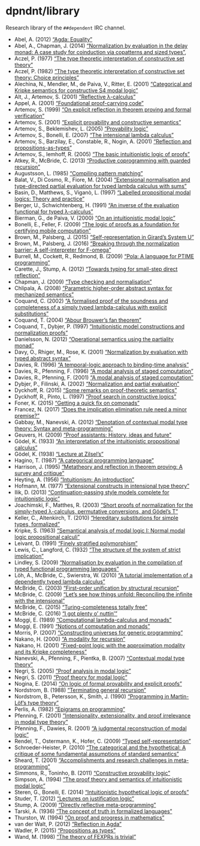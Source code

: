 dpndnt/library
==============

Research library of the `##dependent` IRC channel.

* Abel, A. (2012) [“Agda: Equality”](doc/pdf/abel-2012.pdf)
* Abel, A., Chapman, J. (2014) [“Normalization by evaluation in the delay monad: A case study for coinduction via copatterns and sized types”](doc/pdf/abel-chapman-2014.pdf), 
* Aczel, P. (1977) [“The type theoretic interpretation of constructive set theory”](doc/pdf/aczel-1977.pdf)
* Aczel, P. (1982) [“The type theoretic interpretation of constructive set theory: Choice principles”](doc/pdf/aczel-1982.pdf)
* Alechina, N., Mendler, M., de Paiva, V., Ritter, E. (2001) [“Categorical and Kripke semantics for constructive S4 modal logic”](doc/pdf/alechina-et-al-2001.pdf)
* Alt, J., Artemov, S. (2001) [“Reflective λ-calculus”](doc/pdf/alt-artemov-2001.pdf)
* Appel, A. (2001) [“Foundational proof-carrying code”](doc/pdf/appel-2001.pdf)
* Artemov, S. (1999) [“On explicit reflection in theorem proving and formal verification”](doc/pdf/artemov-1999.pdf)
* Artemov, S. (2001) [“Explicit provability and constructive semantics”](doc/pdf/artemov-2001.pdf)
* Artemov, S., Beklemishev, L. (2005) [“Provability logic”](doc/pdf/artemov-beklemishev-2005.pdf)
* Artemov, S., Bonelli, E. (2007) [“The intensional lambda calculus”](doc/pdf/artemov-bonelli-2007.pdf)
* Artemov, S., Barzilay, E., Constable, R., Nogin, A. (2001) [“Reflection and propositions-as-types”](doc/pdf/artemov-et-al-2001.pdf)
* Artemov, S., Iemhoff, R. (2005) [“The basic intuitionistic logic of proofs”](doc/pdf/artemov-iemhoff-2005.pdf)
* Atkey, R., McBride, C. (2013) [“Productive coprogramming with guarded recursion”](doc/pdf/atkey-mcbride-2013.pdf)
* Augustsson, L. (1985) [“Compiling pattern matching”](doc/pdf/augustsson-1985.pdf)
* Balat, V., Di Cosmo, R., Fiore, M. (2004) [“Extensional normalisation and type-directed partial evaluation for typed lambda calculus with sums”](doc/pdf/balat-dicosmo-fiore-2004.pdf)
* Basin, D., Matthews, S., Viganò, L. (1997) [“Labelled propositional modal logics: Theory and practice”](doc/pdf/basin-matthews-vigano-1997.pdf)
* Berger, U., Schwichtenberg, H. (1991) [“An inverse of the evaluation functional for typed λ-calculus”](doc/pdf/berger-schwichtenberg-1991.pdf)
* Bierman, G., de Paiva, V. (2000) [“On an intuitionistic modal logic”](doc/pdf/bierman-depaiva-2000.pdf)
* Bonelli, E., Feller, F. (2009) [“The logic of proofs as a foundation for certifying mobile computation”](doc/pdf/bonelli-feller-2009.pdf)
* Brown, M., Palsberg, J. (2015) [“Self-representation in Girard’s System U”](doc/pdf/brown-palsberg-2015.pdf)
* Brown, M., Palsberg, J. (2016) [“Breaking through the normalization barrier: A self-interpreter for F-omega”](doc/pdf/brown-palsberg-2016.pdf)
* Burrell, M., Cockett, R., Redmond, B. (2009) [“Pola: A language for PTIME programming”](doc/pdf/burrell-cockett-redmond-2009.pdf)
* Carette, J., Stump, A. (2012) [“Towards typing for small-step direct reflection”](doc/pdf/carette-stump-2012.pdf)
* Chapman, J. (2009) [“Type checking and normalisation”](doc/pdf/chapman-2009.pdf)
* Chlipala, A. (2008) [“Parametric higher-order abstract syntax for mechanized semantics”](doc/pdf/chlipala-2008.pdf)
* Coquand, C. (2002) [“A formalised proof of the soundness and completeness of a simply typed lambda-calculus with explicit substitutions”](doc/pdf/coquand-2002.pdf)
* Coquand, T. (2004) [“Abour Brouwer’s fan theorem”](doc/pdf/coquand-2004.pdf)
* Coquand, T., Dybjer, P. (1997) [“Intuitionistic model constructions and normalization proofs”](doc/pdf/coquand-dybjer-1997.pdf)
* Danielsson, N. (2012) [“Operational semantics using the partiality monad”](doc/pdf/danielsson-2012.pdf)
* Davy, O., Rhiger, M., Rose, K. (2001) [“Normalization by evaluation with typed abstract syntax”](doc/pdf/danvy-2001.pdf)
* Davies, R. (1996) [“A temporal-logic approach to binding-time analysis”](doc/pdf/davies-1996.pdf)
* Davies, R., Pfenning, F. (1996) [“A modal analysis of staged computation”](doc/pdf/davies-pfenning-1996.pdf)
* Davies, R., Pfenning, F. (2001) [“A modal analysis of staged computation”](doc/pdf/davies-pfenning-2001.pdf)
* Dybjer, P., Filinski, A. (2002) [“Normalization and partial evaluation”](doc/pdf/dybjer-filinski-2002.pdf)
* Dyckhoff, R. (2015) [“Some remarks on proof-theoretic semantics”](doc/pdf/dyckhoff-2015.pdf)
* Dyckhoff, R., Pinto, L. (1997) [“Proof search in constructive logics”](doc/pdf/dyckhoff-pinto-1997.pdf)
* Foner, K. (2015) [“Getting a quick fix on comonads”](doc/pdf/foner-2015.pdf)
* Francez, N. (2017) [“Does the implication elimination rule need a minor premise?”](doc/pdf/francez-2017.pdf)
* Gabbay, M., Nanevski, A. (2012) [“Denotation of contextual modal type theory: Syntax and meta-programming”](doc/pdf/gabbay-nanevski-2012.pdf)
* Geuvers, H. (2009) [“Proof assistants: History, ideas and future”](doc/pdf/geuvers-2009.pdf)
* Gödel, K. (1933) [“An interpretation of the intuitionistic propositional calculus”](doc/pdf/godel-1933.pdf)
* Gödel, K. (1938) [“Lecture at Zilsel’s”](doc/pdf/godel-1938.pdf)
* Hagino, T. (1987) [“A categorical programming language”](doc/pdf/hagino-1987.pdf)
* Harrison, J. (1995) [“Metatheory and reflection in theorem proving: A survey and critique”](doc/pdf/harrison-1995.pdf)
* Heyting, A. (1956) [“Intuitionism: An introduction”](doc/pdf/heyting-1956.pdf)
* Hofmann, M. (1977) [“Extensional constructs in intensional type theory”](doc/pdf/hofmann-1977.pdf)
* Ilik, D. (2013) [“Continuation-passing style models complete for intuitionistic logic”](doc/pdf/ilik-2013.pdf)
* Joachimski, F., Matthes, R. (2003) [“Short proofs of normalization for the simply-typed λ-calculus, permutative conversions, and Gödel’s T”](doc/pdf/joachimski-matthes-2002.pdf)
* Keller, C., Altenkirch, T. (2010) [“Hereditary substitutions for simple types, formalized”](doc/pdf/keller-altenkirch-2010.pdf)
* Kripke, S. (1963) [“Semantical analysis of modal logic I: Normal modal logic propositional calculi”](doc/pdf/kripke-1963.pdf)
* Leivant, D. (1991) [“Finely stratified polymorphism”](doc/pdf/leivant-1991.pdf)
* Lewis, C., Langford, C. (1932) [“The structure of the system of strict implication”](doc/pdf/lewis-langford-1932.pdf)
* Lindley, S. (2009) [“Normalisation by evaluation in the compilation of typed functional programming languages”](doc/pdf/lindley-2009.pdf)
* Löh, A., McBride, C., Swierstra, W. (2010) [“A tutorial implementation of a dependently typed lambda calculus”](doc/pdf/loh-mcbride-swierstra-2010.pdf)
* McBride, C. (2003) [“First-order unification by structural recursion”](doc/pdf/mcbride-2003.pdf)
* McBride, C. (2009) [“Let’s see how things unfold: Reconciling the infinite with the intensional”](doc/pdf/mcbride-2009.pdf)
* McBride, C. (2015) [“Turing-completeness totally free”](doc/pdf/mcbride-2015.pdf)
* McBride, C. (2016) [“I got plenty o’ nuttin’”](doc/pdf/mcbride-2016.pdf)
* Moggi, E. (1989) [“Computational lambda-calculus and monads”](doc/pdf/moggi-1989.pdf)
* Moggi, E. (1991) [“Notions of computation and monads”](doc/pdf/moggi-1991.pdf)
* Morris, P. (2007) [“Constructing universes for generic programming”](doc/pdf/morris-2007.pdf)
* Nakano, H. (2000) [“A modality for recursion”](doc/pdf/nakano-2000.pdf)
* Nakano, H. (2001) [“Fixed-point logic with the approximation modality and its Kripke completeness”](doc/pdf/nakano-2001.pdf)
* Nanevski, A., Pfenning, F., Pientka, B. (2007) [“Contextual modal type theory”](doc/pdf/nanevski-pfenning-pientka-2007.pdf)
* Negri, S. (2005) [“Proof analysis in modal logic”](doc/pdf/negri-2005.pdf)
* Negri, S. (2011) [“Proof theory for modal logic”](doc/pdf/negri-2011.pdf)
* Nogina, E. (2014) [“On logic of formal provability and explicit proofs”](doc/pdf/nogina-2014.pdf)
* Nordstrom, B. (1988) [“Terminating general recursion”](doc/pdf/nordstrom-1988.pdf)
* Nordstrom, B., Petersson, K., Smith, J. (1990) [“Programming in Martin-Löf’s type theory”](doc/pdf/nordstrom-petersson-smith-1990.pdf)
* Perlis, A. (1982) [“Epigrams on programming”](doc/pdf/perlis-1982.pdf)
* Pfenning, F. (2001) [“Intensionality, extensionality, and proof irrelevance in modal type theory”](doc/pdf/pfenning-2001.pdf)
* Pfenning, F., Dawies, R. (2001) [“A judgmental reconstruction of modal logic”](doc/pdf/pfenning-davies-2001.pdf)
* Rendel, T., Ostermann, K., Hofer, C. (2009) [“Typed self-representation”](doc/pdf/rendel-ostermann-hofer-2009.pdf)
* Schroeder-Heister, P. (2010) [“The categorical and the hypothetical: A critique of some fundamental assumptions of standard semantics”](doc/pdf/schroederheister-2010.pdf)
* Sheard, T. (2001) [“Accomplishments and research challenges in meta-programming”](doc/pdf/sheard-2001.pdf)
* Simmons, R., Toninho, B. (2011) [“Constructive provability logic”](doc/pdf/simmons-toninho-2011.pdf)
* Simpson, A. (1994) [“The proof theory and semantics of intuitionistic modal logic”](doc/pdf/simpson-1994.pdf)
* Steren, G., Bonelli, E. (2014) [“Intuitionistic hypothetical logic of proofs”](doc/pdf/steren-bonelli-2014.pdf)
* Studer, T. (2012) [“Lectures on justification logic”](doc/pdf/studer-2012.pdf)
* Stump, A. (2009) [“Directly reflective meta-programming”](doc/pdf/stump-2009.pdf)
* Tarski, A. (1936) [“The concept of truth in formalized languages”](doc/pdf/tarski-1936.pdf)
* Thurston, W. (1994) [“On proof and progress in mathematics”](doc/pdf/thurston-1994.pdf)
* van der Walt, P. (2012) [“Reflection in Agda”](doc/pdf/vanderwalt-2012.pdf)
* Wadler, P. (2015) [“Propositions as types”](doc/pdf/wadler-2015.pdf)
* Wand, M. (1998) [“The theory of FEXPRs is trivial”](doc/pdf/wand-1998.pdf)
